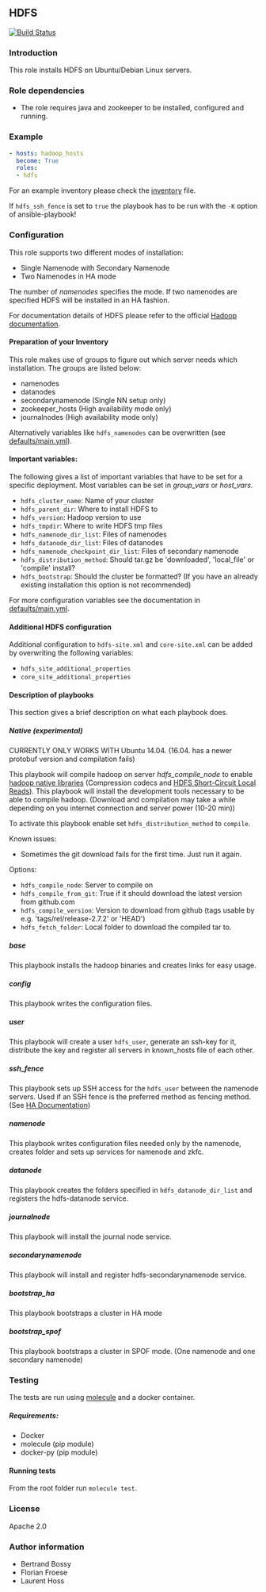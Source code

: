 ## HDFS
[![Build Status](https://travis-ci.org/teralytics/ansible-hdfs.svg?branch=master)](https://travis-ci.org/teralytics/ansible-hdfs)


### Introduction
This role installs HDFS on Ubuntu/Debian Linux servers.

### Role dependencies
* The role requires java and zookeeper to be installed, configured and running.

### Example 

```yml
- hosts: hadoop_hosts
  become: True
  roles:
  - hdfs
```

For an example inventory please check the [inventory](https://github.com/teralytics/ansible-hdfs/blob/master/inventory) file.

If ```hdfs_ssh_fence``` is set to ```true``` the playbook has to be run with the ```-K``` option of ansible-playbook!


### Configuration
This role supports two different modes of installation:

* Single Namenode with Secondary Namenode
* Two Namenodes in HA mode

The number of *namenodes* specifies the mode. If two namenodes are specified HDFS will be installed in an HA fashion.


For documentation details of HDFS please refer to the official [Hadoop documentation](http://hadoop.apache.org/docs/current/hadoop-project-dist/hadoop-hdfs/HdfsUserGuide.html).

#### Preparation of your Inventory
This role makes use of groups to figure out which server needs which installation. The groups are listed below:

* namenodes
* datanodes
* secondarynamenode (Single NN setup only)
* zookeeper_hosts (High availability mode only)
* journalnodes (High availability mode only)

Alternatively variables like ```hdfs_namenodes``` can be overwritten (see [defaults/main.yml](https://github.com/teralytics/ansible-hdfs/blob/master/defaults/main.yml)).

#### Important variables:
The following gives a list of important variables that have to be set for a specific deployment. Most variables can be set in *group_vars* or *host_vars*.

* ```hdfs_cluster_name```: Name of your cluster
* ```hdfs_parent_dir```: Where to install HDFS to
* ```hdfs_version```: Hadoop version to use
* ```hdfs_tmpdir```: Where to write HDFS tmp files
* ```hdfs_namenode_dir_list```: Files of namenodes
* ```hdfs_datanode_dir_list```: Files of datanodes
* ```hdfs_namenode_checkpoint_dir_list```: Files of secondary namenode
* ```hdfs_distribution_method```: Should tar.gz be 'downloaded', 'local_file' or 'compile' install?
* ```hdfs_bootstrap```: Should the cluster be formatted? (If you have an already existing installation this option is not recommended)

For more configuration variables see the documentation in [defaults/main.yml](https://github.com/teralytics/ansible-hdfs/blob/master/defaults/main.yml).

#### Additional HDFS configuration
Additional configuration to ```hdfs-site.xml``` and ```core-site.xml``` can be added by overwriting the following variables:

- ```hdfs_site_additional_properties```
- ```core_site_additional_properties```

#### Description of playbooks
This section gives a brief description on what each playbook does. 

##### Native (experimental)
CURRENTLY ONLY WORKS WITH Ubuntu 14.04. (16.04. has a newer protobuf version and compilation fails)

This playbook will compile hadoop on server *hdfs_compile_node* to enable [hadoop native libraries](http://hadoop.apache.org/docs/current/hadoop-project-dist/hadoop-common/NativeLibraries.html) (Compression codecs and [HDFS Short-Circuit Local Reads](http://hadoop.apache.org/docs/current/hadoop-project-dist/hadoop-hdfs/ShortCircuitLocalReads.html)).
This playbook will install the development tools necessary to be able to compile hadoop. (Download and compilation may take a while depending on you internet connection and server power (10-20 min))

To activate this playbook enable set ```hdfs_distribution_method``` to ```compile```.

Known issues: 

* Sometimes the git download fails for the first time. Just run it again.

Options:

* ```hdfs_compile_node```: Server to compile on
* ```hdfs_compile_from_git```: True if it should download the latest version from github.com
* ```hdfs_compile_version```: Version to download from github (tags usable by e.g. 'tags/rel/release-2.7.2' or 'HEAD')
* ```hdfs_fetch_folder```: Local folder to download the compiled tar to.

##### base
This playbook installs the hadoop binaries and creates links for easy usage.

##### config
This playbook writes the configuration files.

##### user
This playbook will create a user ```hdfs_user```, generate an ssh-key for it, distribute the key and register all servers in known_hosts file of each other. 

##### ssh_fence
This playbook sets up SSH access for the ```hdfs_user``` between the namenode servers. Used if an SSH fence is the preferred method as fencing method. (See [HA Documentation](https://hadoop.apache.org/docs/r2.7.2/hadoop-project-dist/hadoop-hdfs/HDFSHighAvailabilityWithQJM.html))

##### namenode
This playbook writes configuration files needed only by the namenode, creates folder and sets up services for namenode and zkfc.

##### datanode
This playbook creates the folders specified in ```hdfs_datanode_dir_list``` and registers the hdfs-datanode service.

##### journalnode
This playbook will install the journal node service.

##### secondarynamenode
This playbook will install and register hdfs-secondarynamenode service.

##### bootstrap_ha
This playbook bootstraps a cluster in HA mode

##### bootstrap_spof
This playbook bootstraps a cluster in SPOF mode. (One namenode and one secondary namenode)

### Testing
The tests are run using [molecule](https://github.com/metacloud/molecule) and a docker container.

##### Requirements:
- Docker
- molecule (pip module)
- docker-py (pip module)

#### Running tests

From the root folder run ```molecule test```.

### License
Apache 2.0

### Author information

- Bertrand Bossy
- Florian Froese
- Laurent Hoss 
